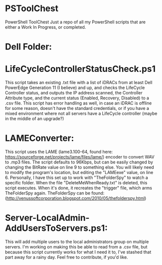 # PSToolChest
PowerShell ToolChest
Just a repo of all my PowerShell scripts that are either a Work In Progress, or completed.

# Dell Folder:
 # LifeCycleControllerStatusCheck.ps1
 This script takes an existing .txt file with a list of iDRACs from at least Dell PowerEdge Generation 11 (I believe) and up, and checks the LifeCycle Controller status, and outputs the IP address scanned, the Controller Attribute type, and the current status (Enabled, Recovery, Disabled) to a .csv file.
 This script has error handling as well, in case an iDRAC is offline for some reason, doesn't have the standard credentials, or if you have a mixed environment where not all servers have a LifeCycle controller (maybe in the middle of an upgrade?)

# LAMEConverter:
  This script uses the LAME (lame3.100-64, found here: https://sourceforge.net/projects/lame/files/lame/) encoder to convert WAV to .mp3 files. The script defaults to 96Kbps, but can be easily changed by changing the BitRate value on line 9 to something else. You will likely need to modify the program's location, but editing the "LAMEexe" value, on line 6.
  Personally, I have this set up to work with "TheFolderSpy" to watch a specific folder. When the file "DeleteMeWhenReady.txt" is deleted, this script executes. When it's done, it recreates the "trigger" file, which arms TheFolderSpy again. TheFolderSpy can be found: (http://venussoftcorporation.blogspot.com/2010/05/thefolderspy.html)
  
# Server-LocalAdmin-AddUsersToServers.ps1:
  This will add multiple users to the local administrators group on multiple servers. I'm working on making this be able to read from a .csv file, but because this script currently works for what I need it to, I've stashed that part away for a rainy day. Feel free to contribute, if you'd like.

